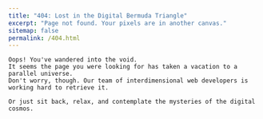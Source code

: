 ```yaml
---
title: "404: Lost in the Digital Bermuda Triangle"
excerpt: "Page not found. Your pixels are in another canvas."
sitemap: false
permalink: /404.html
---
```


    Oops! You've wandered into the void.
    It seems the page you were looking for has taken a vacation to a parallel universe.
    Don't worry, though. Our team of interdimensional web developers is working hard to retrieve it.

    Or just sit back, relax, and contemplate the mysteries of the digital cosmos.

